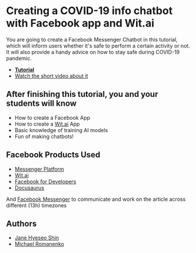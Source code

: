 # Creating a COVID-19 info chatbot with Facebook app and Wit.ai

You are going to create a Facebook Messenger Chatbot in this tutorial, which will inform users whether it's safe to perform a certain activity or not. It will also provide a handy advice on how to stay safe during COVID-19 pandemic. 

- **[Tutorial](https://romanenko.github.io/covid19-safety-information/)**
- [Watch the short video about it](https://youtu.be/TF0dnHiiUzg)

## After finishing this tutorial, you and your students will know

- How to create a Facebook App
- How to create a [Wit.ai](http://wit.ai) App
- Basic knowledge of training AI models
- Fun of making chatbots!

## Facebook Products Used

- [Messenger Platform](https://developers.facebook.com/docs/messenger-platform/)
- [Wit.ai](http://wit.ai/)
- [Facebook for Developers](https://developers.facebook.com/)
- [Docusaurus](https://docusaurus.io/)

And [Facebook Messenger](https://messenger.com/) to communicate and work on the article across different (13h) timezones

## Authors

- [Jane Hyeseo Shin](https://github.com/janeshin059)
- [Michael Romanenko](https://michael.romanenko.kg/)

